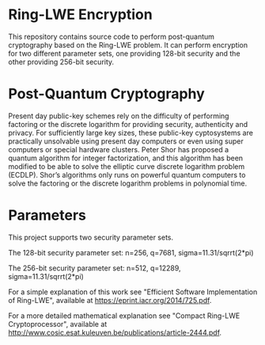 Ring-LWE Encryption
========
This repository contains source code to perform post-quantum cryptography based on the Ring-LWE problem. It can perform encryption for two different parameter sets, one providing 128-bit security and the other providing 256-bit security.

Post-Quantum Cryptography
=========
Present day public-key schemes rely on the difficulty of performing factoring or the discrete logarithm for providing security, authenticity and privacy. For sufficiently large key sizes, these public-key cyptosystems are practically unsolvable
using present day computers or even using super computers or special hardware clusters. Peter Shor has proposed a quantum algorithm for integer factorization, and this algorithm has been modified to be able to solve the elliptic curve discrete logarithm problem (ECDLP). Shor’s algorithms only runs on powerful quantum computers to solve the factoring or the discrete logarithm problems in polynomial time.

Parameters
==========
This project supports two security parameter sets.

The 128-bit security parameter set: n=256, q=7681, sigma=11.31/sqrrt(2*pi)

The 256-bit security parameter set: n=512, q=12289, sigma=11.31/sqrrt(2*pi)

For a simple explanation of this work see "Efficient Software Implementation of Ring-LWE", available at https://eprint.iacr.org/2014/725.pdf. 

For a more detailed mathematical explanation see "Compact Ring-LWE Cryptoprocessor", available at http://www.cosic.esat.kuleuven.be/publications/article-2444.pdf.
